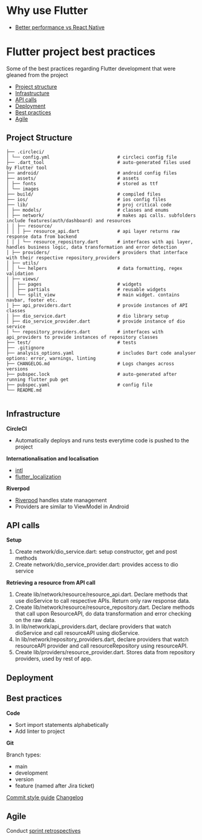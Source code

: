 # Why use Flutter
- [Better performance vs React Native](https://nateshmbhat.medium.com/flutter-vs-react-native-performance-benchmarks-you-cant-miss-%EF%B8%8F-2e31905df9b4)


# Flutter project best practices

Some of the best practices regarding Flutter development that were gleaned from the project

- [Project structure](project-structure)
- [Infrastructure](#infrastructure)
- [API calls](api-calls)
- [Deployment](#deployment)
- [Best practices](#best-practices)
- [Agile](#agile)

## Project Structure

```
├── .circleci/                             
│ └── config.yml                         # circleci config file
├── .dart_tool                           # auto-generated files used by Flutter tool
├── android/                             # android config files
├── assets/                              # assets
│ ├── fonts                              # stored as ttf 
│ └── images
├── build/                               # compiled files
├── ios/                                 # ios config files
├── lib/                                 # proj critical code
│ ├── models/                            # classes and enums
│ ├── network/                           # makes api calls. subfolders include features(auth/dashboard) and resources
│ │ ├── resource/                              
│ │ │ ├── resource_api.dart              # api layer returns raw response data from backend
│ │ │ └── resource_repository.dart       # interfaces with api layer, handles business logic, data transformation and error detection
│ ├── providers/                         # providers that interface with their respective repository_providers
│ ├── utils/
│ │ └── helpers                          # data formatting, regex validation 
│ ├── views/
│ │ ├── pages                            # widgets
│ │ ├── partials                         # reusable widgets
│ │ └── split_view                       # main widget. contains navbar, footer etc.
│ ├── api_providers.dart                 # provide instances of API classes
│ ├── dio_service.dart                   # dio library setup
│ ├── dio_service_provider.dart          # provide instance of dio service
│ └── repository_providers.dart          # interfaces with api_providers to provide instances of repository classes
├── test/                                # tests
├── .gitignore
├── analysis_options.yaml                # includes Dart code analyser options: error, warnings, linting
├── CHANGELOG.md                         # Logs changes across versions
├── pubspec.lock                         # auto-generated after running flutter pub get
├── pubspec.yaml                         # config file
└── README.md                            


```
## Infrastructure
**CircleCI**
- Automatically deploys and runs tests everytime code is pushed to the project

**Internationalisation and localisation**
- [intl](https://pub.dev/packages/intl)
- [flutter_localization](https://pub.dev/packages/flutter_localization) 

**Riverpod**
- [Riverpod](https://riverpod.dev/) handles state management
- Providers are similar to ViewModel in Android

## API calls

**Setup**

1. Create network/dio_service.dart: setup constructor, get and post methods
2. Create network/dio_service_provider.dart: provides access to dio service

**Retrieving a resource from API call**

1. Create lib/network/resource/resource_api.dart. Declare methods that use dioService to call respective APIs. Return only raw response data.
2. Create lib/network/resource/resource_repository.dart. Declare methods that call upon ResourceAPI, do data transformation and error checking on the raw data.
3. In lib/network/api_providers.dart, declare providers that watch dioService and call resourceAPI using dioService.
4. In lib/network/repository_providers.dart, declare providers that watch resourceAPI provider and call resourceRepository using resourceAPI.
5. Create lib/providers/resource_provider.dart. Stores data from repository providers, used by rest of app.

## Deployment

## Best practices
**Code**

- Sort import statements alphabetically
- Add linter to project 

**Git**

Branch types:
- main
- development
- version
- feature (named after Jira ticket) 

[Commit style guide](https://gist.github.com/qoomon/5dfcdf8eec66a051ecd85625518cfd13)
[Changelog](https://keepachangelog.com/en/1.0.0/)

## Agile

Conduct [sprint retrospectives](https://www.atlassian.com/team-playbook/plays/retrospective#instructions)

